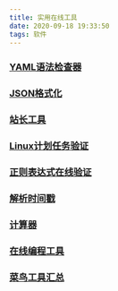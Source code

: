 ```yaml
---
title: 实用在线工具
date: 2020-09-18 19:33:50
tags: 软件
---
```

### [YAML语法检查器](http://www.yamllint.com)

### [JSON格式化](http://pro.jsonlint.com)

### [站长工具](http://tool.chinaz.com)

### [Linux计划任务验证](http://www.atool.org/crontab.php)

### [正则表达式在线验证](http://tool.chinaz.com/regex)

### [解析时间戳](http://tool.lu/timestamp)

### [计算器](http://www.cqtbi.edu.cn/gongchen/inc/calc.htm)

### [在线编程工具](http://c.runoob.com/compile/9)

### [菜鸟工具汇总](http://c.runoob.com)
